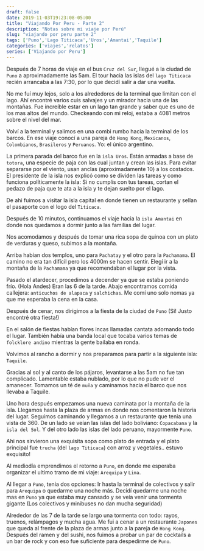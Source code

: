 ```yaml
--- 
draft: false
date: 2019-11-03T19:23:08-05:00
title: "Viajando Por Peru - Parte 2"
description: "Notas sobre mi viaje por Perú"
slug: "viajando por peru parte 2" 
tags: ['Puno','Lago Titicaca','Uros','Amantai','Taquile']
categories: ['viajes','relatos']
series: ['Viajando por Peru']
---
```

Después de 7 horas de viaje en el bus `Cruz del Sur`, llegué a la ciudad de `Puno` a aproximadamente las 5am. El tour hacia las islas del `lago Titicaca` recién arrancaba a las 7:30, por lo que decidí salir a dar una vuelta.

No me fuí muy lejos, solo a los alrededores de la terminal que limitan con el lago. Ahí encontré varios cuis salvajes y un mirador hacia una de las montañas. Fue increíble estar en un lago tan grande y saber que es uno de los mas altos del mundo. Checkeando con mi reloj, estaba a 4081 metros sobre el nivel del mar.

Volví a la terminal y salimos en una combi rumbo hacia la terminal de los barcos. En ese viaje conocí a una pareja de `Hong Kong`, `Mexicanos`, `Colombianos`, `Brasileros` y `Peruanos`. Yo: el único argentino.

La primera parada del barco fue en la `isla Uros`. Están armadas a base de `totora`, una especie de paja con las cual juntan y crean las islas. Para evitar separarse por el viento, usan anclas (aproximadamente 10) a los costados. El presidente de la isla nos explicó como se dividen las tareas y como funciona políticamente la isla: Si no cumplís con tus tareas, cortan el pedazo de paja que te ata a la isla y te dejan suelto por el lago.

De ahi fuimos a visitar la isla capital en donde tienen un restaurante y sellan el pasaporte con el logo del `Titicaca`.

Después de 10 minutos, continuamos el viaje hacia la `isla Amantai` en donde nos quedamos a dormir junto a las familias del lugar.  

Nos acomodamos y después de tomar una rica sopa de quinoa con un plato de verduras y queso, subimos a la montaña.

Arriba habían dos templos, uno para `Pachatay` y el otro para la `Pachamama`. El camino no era tan difícil pero los 4000m se hacen sentir. Elegí ir a la montaña de la `Pachamama` ya que recomendaban el lugar por la vista.

Pasado el atardecer, procedimos a decender ya que se estaba poniendo frío. (Hola Andes) Eran las 6 de la tarde. Abajo encontramos comida callejera: `anticuchos de alapaca` y `salchichas`. Me comí uno solo nomas ya que me esperaba la cena en la casa.

Después de cenar, nos dirigimos a la fiesta de la ciudad de `Puno` (Si! Justo encontré otra fiesta!)

En el salón de fiestas habían flores incas llamadas cantata adornando todo el lugar. También había una banda local que tocaba varios temas de `folcklore andino` mientras la gente bailaba en ronda.

Volvimos al rancho a dormir y nos preparamos para partir a la siguiente isla: `Taquile`.

Gracias al sol y al canto de los pájaros, levantarse a las 5am no fue tan complicado. Lamentable estaba nublado, por lo que no pude ver el amanecer. Tomamos un té de `muña` y caminamos hacia el barco que nos llevaba a Taquile.

Uno hora después empezamos una nueva caminata por la montaña de la isla. Llegamos hasta la plaza de armas en donde nos comentaron la historia del lugar. Seguimos caminando y llegamos a un restaurante que tenia una vista de 360. De un lado se veían las islas del lado boliviano: `Copacabana` y la `isla del Sol`. Y del otro lado las islas del lado peruano, mayormente `Puno`.

Ahi nos sirvieron una exquisita sopa como plato de entrada y el plato principal fue `trucha` (del `lago Titicaca`) con arroz y vegetales.. estuvo exquisito!

Al mediodía emprendimos el retorno a `Puno`, en donde me esperaba organizar el ultimo tramo de mi viaje: `Arequipa` y `Lima`.

Al llegar a `Puno`, tenia dos opciones: Ir hasta la terminal de colectivos y salir para `Arequipa` o quedarme una noche más. Decidí quedarme una noche mas en `Puno` ya que estaba muy cansado y se veía venir una tormenta gigante (Los colectivos y minibuses no dan mucha seguridad)

Alrededor de las 7 de la tarde se largo una tormenta con todo: rayos, truenos, relámpagos y mucha agua. Me fui a cenar a un restaurante `Japones` que queda al frente de la plaza de armas junto a la pareja de `Hong Kong`. Después del ramen y del sushi, nos fuimos a probar un par de cocktails a un bar de rock y con eso fue suficiente para despedirme de `Puno`.